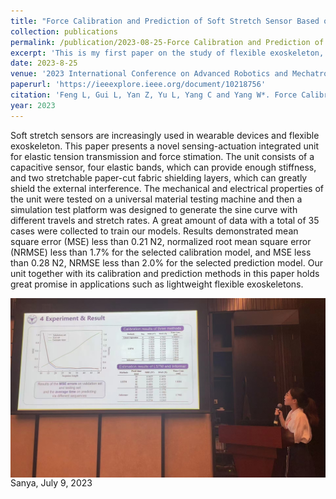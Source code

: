 ```yaml
---
title: "Force Calibration and Prediction of Soft Stretch Sensor Based on Deep Learning"
collection: publications
permalink: /publication/2023-08-25-Force Calibration and Prediction of Soft Stretch Sensor Based on Deep Learning
excerpt: 'This is my first paper on the study of flexible exoskeleton, where I designed the initial soft sensing unit, developed a capacitive reading device, learned how to use machine learning for time series prediction, how to deploy machine learning models on embedded devices and validated whether flexible sensors could replace traditional force gauges.'
date: 2023-8-25
venue: '2023 International Conference on Advanced Robotics and Mechatronics (ICARM)'
paperurl: 'https://ieeexplore.ieee.org/document/10218756'
citation: 'Feng L, Gui L, Yan Z, Yu L, Yang C and Yang W*. Force Calibration and Prediction of Soft Stretch Sensor Based on Deep Learning[C], 2023 International Conference on Advanced Robotics and Mechatronics (ICARM). IEEE, 2023: 852-857.'
year: 2023
---
```


Soft stretch sensors are increasingly used in wearable devices and flexible exoskeleton. This paper presents a novel sensing-actuation integrated unit for elastic tension transmission and force stimation. The unit consists of a capacitive sensor, four elastic bands, which can provide enough stiffness, and two stretchable paper-cut fabric shielding layers, which can greatly shield the external interference. The mechanical and electrical properties of the unit were tested on a universal material testing machine and then a simulation test platform was designed to generate the sine curve with different travels and stretch rates. A great amount of data with a total of 35 cases were collected to train our models. Results demonstrated mean square error (MSE) less than 0.21 N2, normalized root mean square error (NRMSE) less than 1.7% for the selected calibration model, and MSE less than 0.28 N2, NRMSE less than 2.0% for the selected prediction model. Our unit together with its calibration and prediction methods in this paper holds great promise in applications such as lightweight flexible exoskeletons.


<div style="display:flex;justify-content:center;">
   <img src="/images/ICARM2023.jpg" width="600" alt="Fig" style="margin:auto;">
</div>
Sanya, July 9, 2023
<br>
